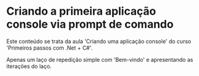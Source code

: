 # Criando a primeira aplicação console via prompt de comando

Este conteúdo se trata da aula 'Criando uma aplicação console' do curso 'Primeiros passos com .Net + C#'.

Apenas um laço de repedição simple com 'Bem-vindo' e apresentando as iterações do laço.


